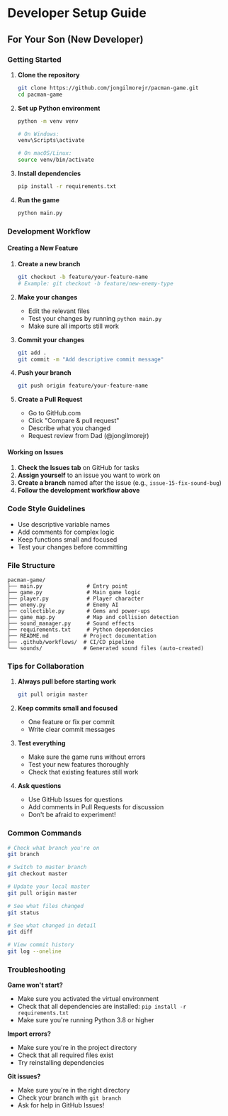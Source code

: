 # Developer Setup Guide

## For Your Son (New Developer)

### Getting Started

1. **Clone the repository**
   ```bash
   git clone https://github.com/jongilmorejr/pacman-game.git
   cd pacman-game
   ```

2. **Set up Python environment**
   ```bash
   python -m venv venv
   
   # On Windows:
   venv\Scripts\activate
   
   # On macOS/Linux:
   source venv/bin/activate
   ```

3. **Install dependencies**
   ```bash
   pip install -r requirements.txt
   ```

4. **Run the game**
   ```bash
   python main.py
   ```

### Development Workflow

#### Creating a New Feature

1. **Create a new branch**
   ```bash
   git checkout -b feature/your-feature-name
   # Example: git checkout -b feature/new-enemy-type
   ```

2. **Make your changes**
   - Edit the relevant files
   - Test your changes by running `python main.py`
   - Make sure all imports still work

3. **Commit your changes**
   ```bash
   git add .
   git commit -m "Add descriptive commit message"
   ```

4. **Push your branch**
   ```bash
   git push origin feature/your-feature-name
   ```

5. **Create a Pull Request**
   - Go to GitHub.com
   - Click "Compare & pull request"
   - Describe what you changed
   - Request review from Dad (@jongilmorejr)

#### Working on Issues

1. **Check the Issues tab** on GitHub for tasks
2. **Assign yourself** to an issue you want to work on
3. **Create a branch** named after the issue (e.g., `issue-15-fix-sound-bug`)
4. **Follow the development workflow above**

### Code Style Guidelines

- Use descriptive variable names
- Add comments for complex logic
- Keep functions small and focused
- Test your changes before committing

### File Structure

```
pacman-game/
├── main.py              # Entry point
├── game.py              # Main game logic
├── player.py            # Player character
├── enemy.py             # Enemy AI
├── collectible.py       # Gems and power-ups
├── game_map.py          # Map and collision detection
├── sound_manager.py     # Sound effects
├── requirements.txt     # Python dependencies
├── README.md           # Project documentation
├── .github/workflows/  # CI/CD pipeline
└── sounds/             # Generated sound files (auto-created)
```

### Tips for Collaboration

1. **Always pull before starting work**
   ```bash
   git pull origin master
   ```

2. **Keep commits small and focused**
   - One feature or fix per commit
   - Write clear commit messages

3. **Test everything**
   - Make sure the game runs without errors
   - Test your new features thoroughly
   - Check that existing features still work

4. **Ask questions**
   - Use GitHub Issues for questions
   - Add comments in Pull Requests for discussion
   - Don't be afraid to experiment!

### Common Commands

```bash
# Check what branch you're on
git branch

# Switch to master branch
git checkout master

# Update your local master
git pull origin master

# See what files changed
git status

# See what changed in detail
git diff

# View commit history
git log --oneline
```

### Troubleshooting

**Game won't start?**
- Make sure you activated the virtual environment
- Check that all dependencies are installed: `pip install -r requirements.txt`
- Make sure you're running Python 3.8 or higher

**Import errors?**
- Make sure you're in the project directory
- Check that all required files exist
- Try reinstalling dependencies

**Git issues?**
- Make sure you're in the right directory
- Check your branch with `git branch`
- Ask for help in GitHub Issues!

